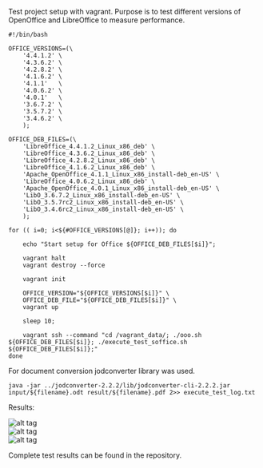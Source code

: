 
Test project setup with vagrant. Purpose is to test different versions of OpenOffice and LibreOffice to measure performance. 

```
#!/bin/bash

OFFICE_VERSIONS=(\
    '4.4.1.2' \
    '4.3.6.2' \
    '4.2.8.2' \
    '4.1.6.2' \
    '4.1.1'   \
    '4.0.6.2' \
    '4.0.1'   \
    '3.6.7.2' \
    '3.5.7.2' \
    '3.4.6.2' \
    );

OFFICE_DEB_FILES=(\
    'LibreOffice_4.4.1.2_Linux_x86_deb' \
    'LibreOffice_4.3.6.2_Linux_x86_deb' \
    'LibreOffice_4.2.8.2_Linux_x86_deb' \
    'LibreOffice_4.1.6.2_Linux_x86_deb' \
    'Apache_OpenOffice_4.1.1_Linux_x86_install-deb_en-US' \
    'LibreOffice_4.0.6.2_Linux_x86_deb' \
    'Apache_OpenOffice_4.0.1_Linux_x86_install-deb_en-US' \
    'LibO_3.6.7.2_Linux_x86_install-deb_en-US' \
    'LibO_3.5.7rc2_Linux_x86_install-deb_en-US' \
    'LibO_3.4.6rc2_Linux_x86_install-deb_en-US' \
    );

for (( i=0; i<${#OFFICE_VERSIONS[@]}; i++)); do

    echo "Start setup for Office ${OFFICE_DEB_FILES[$i]}";

    vagrant halt
    vagrant destroy --force

    vagrant init

    OFFICE_VERSION="${OFFICE_VERSIONS[$i]}" \
    OFFICE_DEB_FILE="${OFFICE_DEB_FILES[$i]}" \
    vagrant up

    sleep 10;

    vagrant ssh --command "cd /vagrant_data/; ./ooo.sh ${OFFICE_DEB_FILES[$i]}; ./execute_test_soffice.sh ${OFFICE_DEB_FILES[$i]};"
done

```

For document conversion jodconverter library was used. 

```
java -jar ../jodconverter-2.2.2/lib/jodconverter-cli-2.2.2.jar input/${filename}.odt result/${filename}.pdf 2>> execute_test_log.txt
```

Results: 

![alt tag](https://raw.github.com/username/projectname/branch/path/to/img.png) <br>
![alt tag](https://raw.github.com/username/projectname/branch/path/to/img.png) <br>
![alt tag](https://raw.github.com/username/projectname/branch/path/to/img.png) <br>

Complete test results can be found in the repository.

